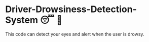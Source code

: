 # Driver-Drowsiness-Detection-System 😴 🚗
This code can detect your eyes and alert when the user is drowsy.
